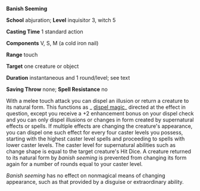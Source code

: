  **Banish Seeming**

**School** abjuration; **Level** inquisitor 3, witch 5

**Casting Time** 1 standard action

**Components** V, S, M (a cold iron nail)

**Range** touch

**Target** one creature or object

**Duration** instantaneous and 1 round/level; see text

**Saving Throw** none; **Spell Resistance** no

With a melee touch attack you can dispel an illusion or return a creature to its natural form. This functions as _ [dispel magic](../../spells/dispelMagic.md#_dispel-magic)_ directed at the effect in question, except you receive a +2 enhancement bonus on your dispel check and you can only dispel illusions or changes in form created by supernatural effects or spells. If multiple effects are changing the creature's appearance, you can dispel one such effect for every four caster levels you possess, starting with the highest caster level spells and proceeding to spells with lower caster levels. The caster level for supernatural abilities such as change shape is equal to the target creature's Hit Dice. A creature returned to its natural form by _banish seeming_ is prevented from changing its form again for a number of rounds equal to your caster level.

_Banish seeming_ has no effect on nonmagical means of changing appearance, such as that provided by a disguise or extraordinary ability.

